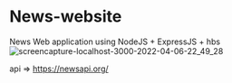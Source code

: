 # News-website

News Web application using NodeJS + ExpressJS + hbs ![screencapture-localhost-3000-2022-04-06-22_49_28](https://user-images.githubusercontent.com/98450607/162068941-e8f4034b-0329-4f26-a64f-b03cfd9855cb.png)


api => https://newsapi.org/



